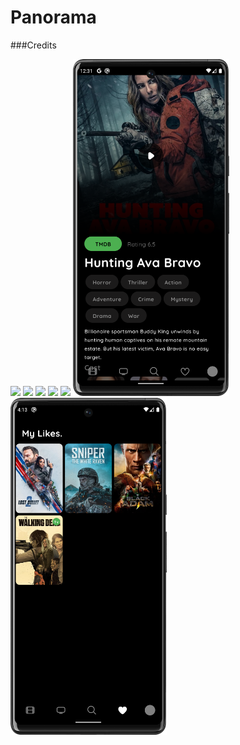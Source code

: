 # Panorama

###Credits 



<p float="left">

  <img src="/image/image8.png" width="250" /> 
  <img src="/image/image2.png" width="250" /> 
  <img src="/image/image3.png" width="250" /> 
  <img src="/image/image4.png" width="250" />
  <img src="/image/image5.png" width="250" />
  <img src="/image/image6.png" width="250" />
  <img src="/image/image9.png" width="250" />

[//]: # (  <img src="/image/image7.png" width="250" />)

</p>
